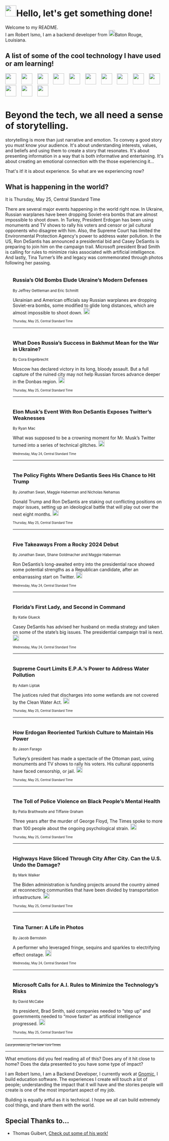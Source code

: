 <h1><img src="https://emojis.slackmojis.com/emojis/images/1643514375/3493/hot-coffee.gif?1643514375" width="35"/>Hello, let's get something done!</h1>

<p>Welcome to my README.<br/>
I am Robert Ismo, I am a backend developer from <img src="https://emojis.slackmojis.com/emojis/images/1638395689/50435/moulin_rouge.png?1638395689" width="20"/>Baton Rouge, Louisiana.</p>
<h2>A list of some of the cool technology I have used or am learning!</h2>
<p>
<img src="https://emojis.slackmojis.com/emojis/images/1643516091/21142/meow_bongotap.gif?1643516091" width="35" alt="">
<img src="https://img.shields.io/badge/Favorite%20Frontend%20Framework-SvelteKit-f83903" alt="">
<img src="https://img.shields.io/badge/Second%20Favorite-Vue-40b581" alt="">
<img src="https://img.shields.io/badge/Most%20Used%20Runtime-Nodejs-78b061" alt="">
<img src="https://emojis.slackmojis.com/emojis/images/1643517416/34482/fire.gif?1643517416" width="35" alt="">
<img src="https://img.shields.io/badge/Javascript%20But%20Better-Typescript-0078ca" alt="">
<img src="https://img.shields.io/badge/Favorite%20Language-Elixir-3e244d" alt="">
<img src="https://img.shields.io/badge/Containerize%20Everything-Docker-6ac9ef" alt="">
<img src="https://emojis.slackmojis.com/emojis/images/1643514596/5999/meow_party.gif?1643514596" width="35" alt="">
<img src="https://img.shields.io/badge/API%20Love%20Language-Graphql-de32a5" alt="">
<img src="https://img.shields.io/badge/Our%20Favorite%20Version%20Controller-Git-e94f33" alt="">
<img src="https://img.shields.io/badge/Favorite%20Database-Redis-d42d1d" alt="">
<img src="https://emojis.slackmojis.com/emojis/images/1643514559/5584/deployparrot.gif?1643514559" width="35" alt="">
<img src="https://img.shields.io/badge/Container%20Interstate-RabbitMQ-f66200" alt="">
<img src="https://img.shields.io/badge/Gotta%20Learn-Kubernetes-316adf" alt="">
<img src="https://img.shields.io/badge/Really%20Mature%20Now-WASM-654fef" alt="">
<img src="https://emojis.slackmojis.com/emojis/images/1666642497/61942/dance_vibe.gif?1666642497" width="35" alt="">
<img src="https://img.shields.io/badge/For%20My%20M1-ARM64-657d96" alt="">
<img src="https://img.shields.io/badge/Loving%20This%20So%20Much-TailwindCSS-17bcb5" alt="">
<img src="https://img.shields.io/badge/Cool%20Build%20Tool-Vite-f9cb24" alt="">
<img src="https://emojis.slackmojis.com/emojis/images/1669231376/62819/working-on-it.gif?1669231376" width="35" alt="">
<img src="https://img.shields.io/badge/Fun%20and%20Easy%20Database-MongoDB-5f8c49" alt="">
<img src="https://img.shields.io/badge/JS%20Life%20Support-NPM-c73737" alt="">
<img src="https://img.shields.io/badge/I%20Liked%20It-DynamoDB-0073b9" alt="">
<img src="https://emojis.slackmojis.com/emojis/images/1643514045/46/question.gif?1643514045" width="35" alt="">
<img src="https://img.shields.io/badge/cool-React-60d6f9" alt="">
<img src="https://img.shields.io/badge/Future%20Big%20Project-Lambda-f37e00" alt="">
<img src="https://img.shields.io/badge/NPM%20But%20Better-PNPM-f1aa07" alt="">
<img src="https://emojis.slackmojis.com/emojis/images/1643514943/9662/fbwow.gif?1643514943" width="35" alt="">
<img src="https://img.shields.io/badge/First%20Language-C-662079" alt="">
<img src="https://img.shields.io/badge/Where%20I%20Deploy%20Frontend-Vercel-000000" alt="">
<img src="https://img.shields.io/badge/Who%20Does%20not%20Want%20an%20App-Swift-f9492a" alt="">
<img src="https://emojis.slackmojis.com/emojis/images/1643514058/151/javascript.png?1643514058" width="35" alt="">
<img src="https://img.shields.io/badge/cool-Python-fbd542" alt="">
<img src="https://img.shields.io/badge/Favorite%20Something-Stripe-656cdc" alt="">
<img src="https://img.shields.io/badge/Of%20Course-HTML5-ed6327" alt="">
<img src="https://emojis.slackmojis.com/emojis/images/1660415405/60731/bomb.gif?1660415405" width="35" alt="">
<img src="https://img.shields.io/badge/hate-CSS-2964ec" alt="">
<img src="https://img.shields.io/badge/Learning-CircleCI-141215" alt="">
<img src="https://img.shields.io/badge/Learning-Rust-fbbb3b" alt="">
<img src="https://emojis.slackmojis.com/emojis/images/1660415397/60712/writing-hand.gif?1660415397" width="35" alt="">
<img src="https://img.shields.io/badge/Dev%20Browser%20of%20Choice-Firefox-cc4e26" alt="">
<img src="https://img.shields.io/badge/Recoverying%20From%20Windows-UNIX-1781e3" alt="">
<img src="https://img.shields.io/badge/LOVE-LogSeq-90c1c2" alt="">
<img src="https://emojis.slackmojis.com/emojis/images/1643514066/223/kirby.gif?1643514066" width="35" alt="">
<img src="https://img.shields.io/badge/Daily%20Driver-MacOS-e6e6e8" alt="">
<img src="https://img.shields.io/badge/Git%20Server-Github-000000" alt="">
<img src="https://img.shields.io/badge/enjoyable-EC2-f17428" alt="">
<img src="https://emojis.slackmojis.com/emojis/images/1643514239/2069/excited.gif?1643514239" width="35" alt="">
</p>
<h1>Beyond the tech, we all need a sense of storytelling.</h1>
<p>storytelling is more than just narrative and emotion. To convey a good story you must know your audience. It's about understanding interests, values, and beliefs and using them to create a story that resonates. It's about presenting information in a way that is both informative and entertaining. It's about creating an emotional connection with the those experiencing it...</p>
<p>That's it! it is about experience. So what are we experiencing now?</p>
<h2>What is happening in the world?</h2>
<p>It is Thursday, May 25, Central Standard Time</p>
<p>
There are several major events happening in the world right now. In Ukraine, Russian warplanes have been dropping Soviet-era bombs that are almost impossible to shoot down. In Turkey, President Erdogan has been using monuments and TV shows to rally his voters and censor or jail cultural opponents who disagree with him. Also, the Supreme Court has limited the Environmental Protection Agency&#39;s power to address water pollution. In the US, Ron DeSantis has announced a presidential bid and Casey DeSantis is preparing to join him on the campaign trail. Microsoft president Brad Smith is calling for rules to minimize risks associated with artificial intelligence. And lastly, Tina Turner’s life and legacy was commemorated through photos following her passing.</p>
<ol>
<img src="https://img.shields.io/badge/-world-blue" alt="">
<h3>Russia’s Old Bombs Elude Ukraine’s Modern Defenses</h3>
<sub>By Jeffrey Gettleman and Eric Schmitt</sub>
<p>Ukrainian and American officials say Russian warplanes are dropping Soviet-era bombs, some modified to glide long distances, which are almost impossible to shoot down.  <a href="https://nyti.ms/45xDuEA"><img src="https://developer.nytimes.com/files/poweredby_nytimes_30b.png?v=1583354208352" height="20"></a></p>
<sub><sub>Thursday, May 25, Central Standard Time</sub></sub>
<hr/>
<img src="https://img.shields.io/badge/-world-blue" alt="">
<h3>What Does Russia’s Success in Bakhmut Mean for the War in Ukraine?</h3>
<sub>By Cora Engelbrecht</sub>
<p>Moscow has declared victory in its long, bloody assault. But a full capture of the ruined city may not help Russian forces advance deeper in the Donbas region.  <a href="https://nyti.ms/3WxXNO5"><img src="https://developer.nytimes.com/files/poweredby_nytimes_30b.png?v=1583354208352" height="20"></a></p>
<sub><sub>Thursday, May 25, Central Standard Time</sub></sub>
<hr/>
<img src="https://img.shields.io/badge/-technology-blue" alt="">
<h3>Elon Musk’s Event With Ron DeSantis Exposes Twitter’s Weaknesses</h3>
<sub>By Ryan Mac</sub>
<p>What was supposed to be a crowning moment for Mr. Musk’s Twitter turned into a series of technical glitches.  <a href="https://nyti.ms/3qbk8Fd"><img src="https://developer.nytimes.com/files/poweredby_nytimes_30b.png?v=1583354208352" height="20"></a></p>
<sub><sub>Wednesday, May 24, Central Standard Time</sub></sub>
<hr/>
<img src="https://img.shields.io/badge/-us-blue" alt="">
<h3>The Policy Fights Where DeSantis Sees His Chance to Hit Trump</h3>
<sub>By Jonathan Swan, Maggie Haberman and Nicholas Nehamas</sub>
<p>Donald Trump and Ron DeSantis are staking out conflicting positions on major issues, setting up an ideological battle that will play out over the next eight months.  <a href="https://nyti.ms/42cevnj"><img src="https://developer.nytimes.com/files/poweredby_nytimes_30b.png?v=1583354208352" height="20"></a></p>
<sub><sub>Thursday, May 25, Central Standard Time</sub></sub>
<hr/>
<img src="https://img.shields.io/badge/-us-blue" alt="">
<h3>Five Takeaways From a Rocky 2024 Debut</h3>
<sub>By Jonathan Swan, Shane Goldmacher and Maggie Haberman</sub>
<p>Ron DeSantis’s long-awaited entry into the presidential race showed some potential strengths as a Republican candidate, after an embarrassing start on Twitter.  <a href="https://nyti.ms/43oIdqj"><img src="https://developer.nytimes.com/files/poweredby_nytimes_30b.png?v=1583354208352" height="20"></a></p>
<sub><sub>Wednesday, May 24, Central Standard Time</sub></sub>
<hr/>
<img src="https://img.shields.io/badge/-us-blue" alt="">
<h3>Florida’s First Lady, and Second in Command</h3>
<sub>By Katie Glueck</sub>
<p>Casey DeSantis has advised her husband on media strategy and taken on some of the state’s big issues. The presidential campaign trail is next.  <a href="https://nyti.ms/3onYDAD"><img src="https://developer.nytimes.com/files/poweredby_nytimes_30b.png?v=1583354208352" height="20"></a></p>
<sub><sub>Wednesday, May 24, Central Standard Time</sub></sub>
<hr/>
<img src="https://img.shields.io/badge/-us-blue" alt="">
<h3>Supreme Court Limits E.P.A.’s Power to Address Water Pollution</h3>
<sub>By Adam Liptak</sub>
<p>The justices ruled that discharges into some wetlands are not covered by the Clean Water Act.  <a href="https://nyti.ms/434PlbO"><img src="https://developer.nytimes.com/files/poweredby_nytimes_30b.png?v=1583354208352" height="20"></a></p>
<sub><sub>Thursday, May 25, Central Standard Time</sub></sub>
<hr/>
<img src="https://img.shields.io/badge/-arts-blue" alt="">
<h3>How Erdogan Reoriented Turkish Culture to Maintain His Power</h3>
<sub>By Jason Farago</sub>
<p>Turkey’s president has made a spectacle of the Ottoman past, using monuments and TV shows to rally his voters. His cultural opponents have faced censorship, or jail.  <a href="https://nyti.ms/3BW3Dzy"><img src="https://developer.nytimes.com/files/poweredby_nytimes_30b.png?v=1583354208352" height="20"></a></p>
<sub><sub>Thursday, May 25, Central Standard Time</sub></sub>
<hr/>
<img src="https://img.shields.io/badge/-well-blue" alt="">
<h3>The Toll of Police Violence on Black People’s Mental Health</h3>
<sub>By Patia Braithwaite and Tiffanie Graham</sub>
<p>Three years after the murder of George Floyd, The Times spoke to more than 100 people about the ongoing psychological strain.  <a href="https://nyti.ms/3MW6E9c"><img src="https://developer.nytimes.com/files/poweredby_nytimes_30b.png?v=1583354208352" height="20"></a></p>
<sub><sub>Thursday, May 25, Central Standard Time</sub></sub>
<hr/>
<img src="https://img.shields.io/badge/-us-blue" alt="">
<h3>Highways Have Sliced Through City After City. Can the U.S. Undo the Damage?</h3>
<sub>By Mark Walker</sub>
<p>The Biden administration is funding projects around the country aimed at reconnecting communities that have been divided by transportation infrastructure.  <a href="https://nyti.ms/45wRu1y"><img src="https://developer.nytimes.com/files/poweredby_nytimes_30b.png?v=1583354208352" height="20"></a></p>
<sub><sub>Thursday, May 25, Central Standard Time</sub></sub>
<hr/>
<img src="https://img.shields.io/badge/-style-blue" alt="">
<h3>Tina Turner: A Life in Photos</h3>
<sub>By Jacob Bernstein</sub>
<p>A performer who leveraged fringe, sequins and sparkles to electrifying effect onstage.  <a href="https://nyti.ms/3MBtlho"><img src="https://developer.nytimes.com/files/poweredby_nytimes_30b.png?v=1583354208352" height="20"></a></p>
<sub><sub>Wednesday, May 24, Central Standard Time</sub></sub>
<hr/>
<img src="https://img.shields.io/badge/-technology-blue" alt="">
<h3>Microsoft Calls for A.I. Rules to Minimize the Technology’s Risks</h3>
<sub>By David McCabe</sub>
<p>Its president, Brad Smith, said companies needed to “step up” and governments needed to “move faster” as artificial intelligence progressed.  <a href="https://nyti.ms/3oztZ7h"><img src="https://developer.nytimes.com/files/poweredby_nytimes_30b.png?v=1583354208352" height="20"></a></p>
<sub><sub>Thursday, May 25, Central Standard Time</sub></sub>
<hr/>
</ol>
<a href="https://developer.nytimes.com"><sub><sub>Data provided by The New York Times</sub></sub></a>
<hr/>
<p>What emotions did you feel reading all of this? Does any of it hit close to home? Does the data presented to you have some type of impact?</p>
<p>I am Robert Ismo, I am a Backend Developer, I currently work at <a href="https://gnomic.education/">Gnomic</a>, I build education software. The experiences I create will touch a lot of people; understanding the impact that it will have and the stories people will create is one of the most important aspect of my job.</p>
<p>Building is equally artful as it is technical. I hope we all can build extremely cool things, and share them with the world.</p>
<h2>Special Thanks to...</h2>
<ul>
<li>Thomas Guibert, <a href="https://github.com/thmsgbrt/thmsgbrt">Check out some of his work!</a></li>
</ul>